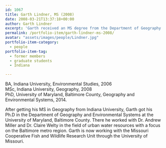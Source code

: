 ```yaml
---
id: 1067
title: Garth Lindner, MS (2008)
date: 2008-03-21T13:37:18+00:00
author: Garth Lindner
excerpt: 'Garth received an MS degree from the Department of Geography at Indiana University.'
permalink: /portfolio-item/garth-lindner-ms-2008/
avatar: "assets/images/people/Lindner.jpg"
portfolio-item-category:
  - people
portfolio-item-tag:
  - former members
  - graduate students
  - Indiana

---
```


BA, Indiana University, Environmental Studies, 2006  
MSc, Indiana University, Geography, 2008  
PhD, University of Maryland, Baltimore County, Geography and Environmental Systems, 2014.

After getting his MS in Geography from Indiana University, Garth got his Ph.D in the Department of Geography and Environmental Systems at the University of Maryland, Baltimore County. There he worked with  Dr. Andrew Miller and Dr. Claire Welty in the field of urban water resources with a focus on the Baltimore metro region. Garth is now working with the Missouri Cooperative Fish and Wildlife Research Unit through the University of Missouri.
